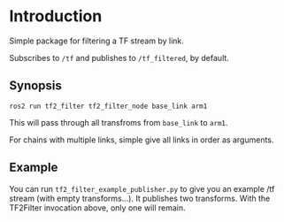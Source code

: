 # Introduction

Simple package for filtering a TF stream by link.

Subscribes to `/tf` and publishes to `/tf_filtered`, by default.

## Synopsis

`ros2 run tf2_filter tf2_filter_node base_link arm1`

This will pass through all transfroms from `base_link` to `arm1`.

For chains with multiple links, simple give all links in order as arguments.

## Example

You can run `tf2_filter_example_publisher.py` to give you an example /tf stream (with empty transforms...). It publishes two transforms. With the TF2Filter invocation above, only one will remain.

